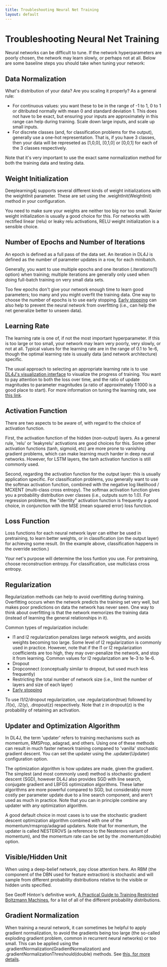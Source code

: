 ```yaml
---
title: Troubleshooting Neural Net Training
layout: default
---
```


# Troubleshooting Neural Net Training

Neural networks can be difficult to tune. If the network hyperparameters are poorly chosen, the network may learn slowly, or perhaps not at all. Below are some baseline steps you should take when tuning your network:

## Data Normalization

What's distribution of your data? Are you scaling it properly? As a general rule:

- For continuous values: you want these to be in the range of -1 to 1, 0 to 1 or ditributed normally with mean 0 and standard deviation 1. This does not have to be exact, but ensuring your inputs are approximately in this range can help during training. Scale down large inputs, and scale up small inputs.
- For discrete classes (and, for classification problems for the output), generally use a one-hot representation. That is, if you have 3 classes, then your data will be represeted as [1,0,0], [0,1,0] or [0,0,1] for each of the 3 classes respectively.

Note that it's very important to use the exact same normalization method for both the training data and testing data.

## Weight Initialization

Deeplearning4j supports several different kinds of weight initializations with the weightInit parameter. These are set using the .weightInit(WeightInit) method in your configuration.

You need to make sure your weights are neither too big nor too small. Xavier weight initialization is usually a good choice for this. For networks with rectified linear (relu) or leaky relu activations, RELU weight initialization is a sensible choice.

## Number of Epochs and Number of Iterations

An epoch is defined as a full pass of the data set. An iteration in DL4J is defined as the number of parameter updates in a row, for each minibatch.

Generally, you want to use multiple epochs and one iteration (.iterations(1) option) when training; multiple iterations are generally only used when doing full-batch training on very small data sets.

Too few epochs don't give your network enough time to learn good parameters; too many and you might overfit the training data. One way to choose the number of epochs is to use early stopping. [Early stopping](http://deeplearning4j.org/earlystopping) can also help to prevent the neural network from overfitting (i.e., can help the net generalize better to unseen data).

## Learning Rate

The learning rate is one of, if not the most important hyperparameter. If this is too large or too small, your network may learn very poorly, very slowly, or not at all. Typical values for the learning rate are in the range of 0.1 to 1e-6, though the optimal learning rate is usually data (and network architecture) specific.

The usual approach to selecting an appropriate learning rate is to use [DL4J's visualization interface](http://deeplearning4j.org/visualization) to visualize the progress of training. You want to pay attention to both the loss over time, and the ratio of update magnitudes to parameter magnitudes (a ratio of approximately 1:1000 is a good place to start). For more information on tuning the learning rate, see [this link](http://cs231n.github.io/neural-networks-3/#baby).

## Activation Function

There are two aspects to be aware of, with regard to the choice of activation function.

First, the activation function of the hidden (non-output) layers. As a general rule, 'relu' or 'leakyrelu' activations are good choices for this. Some other activation functions (tanh, sigmoid, etc) are more prone to vanishing gradient problems, which can make learning much harder in deep neural networks. However, for LSTM layers, the tanh activation function is still commonly used.

Second, regarding the activation function for the output layer: this is usually application specific. For classification problems, you generally want to use the softmax activation function, combined with the negative log likelihood / MCXENT (multi-class cross entropy). The softmax activation function gives you a probability distribution over classes (i.e., outputs sum to 1.0). For regression problems, the "identity" activation function is frequently a good choice, in conjunction with the MSE (mean squared error) loss function.

## Loss Function

Loss functions for each neural network layer can either be used in pretraining, to learn better weights, or in classification (on the output layer) for achieving some result. (In the example above, classification happens in the override section.)

Your net's purpose will determine the loss funtion you use. For pretraining, choose reconstruction entropy. For classification, use multiclass cross entropy.

## Regularization

Regularization methods can help to avoid overfitting during training. Overfitting occurs when the network predicts the training set very well, but makes poor predictions on data the network has never seen. One way to think about overfitting is that the network memorizes the training data (instead of learning the general relationships in it).

Common types of regularization include:

- l1 and l2 regularization penalizes large network weights, and avoids weights becoming too large. Some level of l2 regularization is commonly used in practice. However, note that if the l1 or l2 regularization coefficients are too high, they may over-penalize the network, and stop it from learning. Common values for l2 regularization are 1e-3 to 1e-6.
- Dropout
- Dropconnect (conceptually similar to dropout, but used much less frequently)
- Restricting the total number of network size (i.e., limit the number of layers and size of each layer)
- [Early stopping](http://deeplearning4j.org/earlystopping)

To use l1/l2/dropout regularization, use .regularization(true) followed by .l1(x), .l2(y), .dropout(z) respectively. Note that z in dropout(z) is the probability of retaining an activation.


## Updater and Optimization Algorithm

In DL4J, the term 'updater' refers to training mechanisms such as momentum, RMSProp, adagrad, and others. Using one of these methods can result in much faster network training companed to 'vanilla' stochastic gradient descent. You can set the updater using the .updater(Updater) configuration option.

The optimization algorithm is how updates are made, given the gradient. The simplest (and most commonly used) method is stochastic gradient descent (SGD), however DL4J also provides SGD with line search, conjugate gradient and LBFGS optimization algorithms. These latter algorithms are more powerful compared to SGD, but considerably more costly per parameter update due to a line search component, and aren't used as much in practice. Note that you can in principle combine any updater with any optimization algorithm.

A good default choice in most cases is to use the stochastic gradient descent optimization algorithm combined with one of the momentum/rmsprop/adagrad updaters. Note that for momentum, the updater is called NESTEROVS (a reference to the Nesterovs variant of momentum), and the momentum rate can be set by the .momentum(double) option.

## Visible/Hidden Unit

When using a deep-belief network, pay close attention here. An RBM (the component of the DBN used for feature extraction) is stochastic and will sample from different probability distributions relative to the visible or hidden units specified. 

See Geoff Hinton's definitive work, [A Practical Guide to Training Restricted Boltzmann Machines](https://www.cs.toronto.edu/~hinton/absps/guideTR.pdf), for a list of all of the different probability distributions.

## Gradient Normalization

When training a neural network, it can sometimes be helpful to apply gradient normalization, to avoid the gradients being too large (the so-called exploding gradient problem, common in recurrent neural networks) or too small. This can be applied using the .gradientNormalization(GradientNormalization) and .gradientNormalizationThreshould(double) methods. See [this, for more details](https://github.com/deeplearning4j/deeplearning4j/blob/master/deeplearning4j-core/src/main/java/org/deeplearning4j/nn/conf/GradientNormalization.java).


